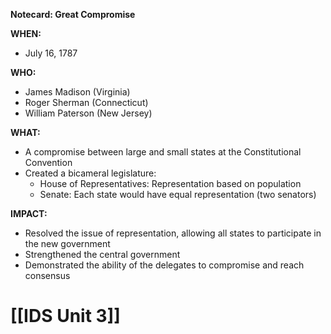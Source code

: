 **Notecard: Great Compromise**

**WHEN:**

* July 16, 1787

**WHO:**

* James Madison (Virginia)
* Roger Sherman (Connecticut)
* William Paterson (New Jersey)

**WHAT:**

* A compromise between large and small states at the Constitutional Convention
* Created a bicameral legislature:
    * House of Representatives: Representation based on population
    * Senate: Each state would have equal representation (two senators)

**IMPACT:**

* Resolved the issue of representation, allowing all states to participate in the new government
* Strengthened the central government
* Demonstrated the ability of the delegates to compromise and reach consensus
# [[IDS Unit 3]]